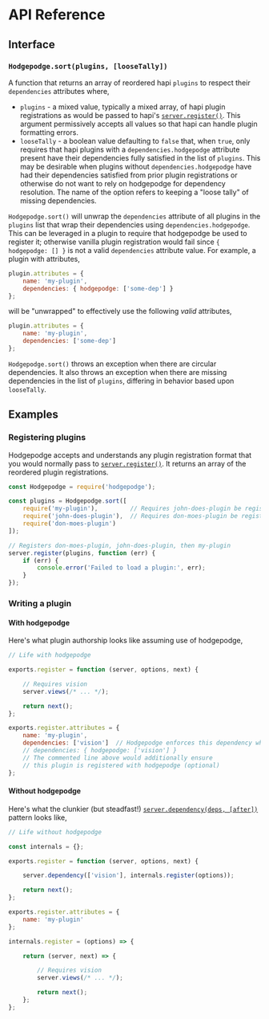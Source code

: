# API Reference

## Interface

### `Hodgepodge.sort(plugins, [looseTally])`
A function that returns an array of reordered hapi `plugins` to respect their `dependencies` attributes where,
  - `plugins` - a mixed value, typically a mixed array, of hapi plugin registrations as would be passed to hapi's [`server.register()`](http://hapijs.com/api#serverregisterplugins-options-callback).  This argument permissively accepts all values so that hapi can handle plugin formatting errors.
  - `looseTally` - a boolean value defaulting to `false` that, when `true`, only requires that hapi plugins with a `dependencies.hodgepodge` attribute present have their dependencies fully satisfied in the list of `plugins`.  This may be desirable when plugins without `dependencies.hodgepodge` have had their dependencies satisfied from prior plugin registrations or otherwise do not want to rely on hodgepodge for dependency resolution.  The name of the option refers to keeping a "loose tally" of missing dependencies.

`Hodgepodge.sort()` will unwrap the `dependencies` attribute of all plugins in the `plugins` list that wrap their dependencies using `dependencies.hodgepodge`.  This can be leveraged in a plugin to require that hodgepodge be used to register it; otherwise vanilla plugin registration would fail since `{ hodgepodge: [] }` is not a valid `dependencies` attribute value.  For example, a plugin with attributes,
```js
plugin.attributes = {
    name: 'my-plugin',
    dependencies: { hodgepodge: ['some-dep'] }
};
```

will be "unwrapped" to effectively use the following _valid_ attributes,
```js
plugin.attributes = {
    name: 'my-plugin',
    dependencies: ['some-dep']
};
```

`Hodgepodge.sort()` throws an exception when there are circular dependencies.  It also throws an exception when there are missing dependencies in the list of `plugins`, differing in behavior based upon `looseTally`.


## Examples

### Registering plugins
Hodgepodge accepts and understands any plugin registration format that you would normally pass to [`server.register()`](http://hapijs.com/api#serverregisterplugins-options-callback).  It returns an array of the reordered plugin registrations.
```js
const Hodgepodge = require('hodgepodge');

const plugins = Hodgepodge.sort([
    require('my-plugin'),         // Requires john-does-plugin be registered first
    require('john-does-plugin'),  // Requires don-moes-plugin be registered first
    require('don-moes-plugin')
]);

// Registers don-moes-plugin, john-does-plugin, then my-plugin
server.register(plugins, function (err) {
    if (err) {
        console.error('Failed to load a plugin:', err);
    }
});
```

### Writing a plugin

#### With hodgepodge
Here's what plugin authorship looks like assuming use of hodgepodge,
```js
// Life with hodgepodge

exports.register = function (server, options, next) {

    // Requires vision
    server.views(/* ... */);

    return next();
};

exports.register.attributes = {
    name: 'my-plugin',
    dependencies: ['vision']  // Hodgepodge enforces this dependency when the plugin is registered
    // dependencies: { hodgepodge: ['vision'] }
    // The commented line above would additionally ensure
    // this plugin is registered with hodgepodge (optional)
};

```

#### Without hodgepodge
Here's what the clunkier (but steadfast!) [`server.dependency(deps, [after])`](http://hapijs.com/api#serverdependencydependencies-after) pattern looks like,
```js
// Life without hodgepodge

const internals = {};

exports.register = function (server, options, next) {

    server.dependency(['vision'], internals.register(options));

    return next();
};

exports.register.attributes = {
    name: 'my-plugin'
};

internals.register = (options) => {

    return (server, next) => {

        // Requires vision
        server.views(/* ... */);

        return next();
    };
};
```
